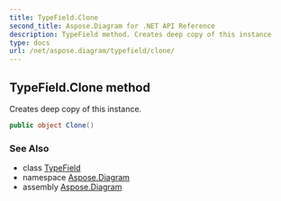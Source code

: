 ```yaml
---
title: TypeField.Clone
second_title: Aspose.Diagram for .NET API Reference
description: TypeField method. Creates deep copy of this instance
type: docs
url: /net/aspose.diagram/typefield/clone/
---
```

## TypeField.Clone method

Creates deep copy of this instance.

```csharp
public object Clone()
```

### See Also

* class [TypeField](../)
* namespace [Aspose.Diagram](../../typefield/)
* assembly [Aspose.Diagram](../../../)



